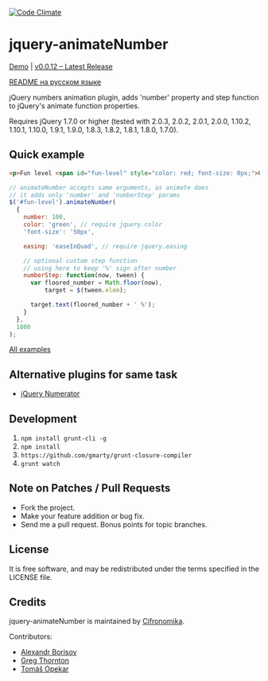 [![Code Climate](https://codeclimate.com/github/aishek/jquery-animateNumber.png)](https://codeclimate.com/github/aishek/jquery-animateNumber)

jquery-animateNumber
====================

[Demo](http://aishek.github.io/jquery-animateNumber/) | [v0.0.12 – Latest Release](https://github.com/aishek/jquery-animateNumber/releases/tag/v0.0.12)

[README на русском языке](https://github.com/aishek/jquery-animateNumber/blob/master/README.ru.md)

jQuery numbers animation plugin, adds 'number' property and step function to jQuery's animate function properties.

Requires jQuery 1.7.0 or higher (tested with 2.0.3, 2.0.2, 2.0.1, 2.0.0, 1.10.2, 1.10.1, 1.10.0, 1.9.1, 1.9.0, 1.8.3, 1.8.2, 1.8.1, 1.8.0, 1.7.0).

## Quick example
```html
<p>Fun level <span id="fun-level" style="color: red; font-size: 0px;">0 %</span>.</p>
```

```js
// animateNumber accepts same arguments, as animate does
// it adds only 'number' and 'numberStep' params
$('#fun-level').animateNumber(
  {
    number: 100,
    color: 'green', // require jquery.color
    'font-size': '50px',

    easing: 'easeInQuad', // require jquery.easing

    // optional custom step function
    // using here to keep '%' sign after number
    numberStep: function(now, tween) {
      var floored_number = Math.floor(now),
          target = $(tween.elem);

      target.text(floored_number + ' %');
    }
  },
  1800
);
```

[All examples](http://aishek.github.io/jquery-animateNumber/)

## Alternative plugins for same task

* [jQuery Numerator](http://plugins.jquery.com/numerator/)

## Development

1. `npm install grunt-cli -g`
2. `npm install`
3. `https://github.com/gmarty/grunt-closure-compiler`
4. `grunt watch`

## Note on Patches / Pull Requests

* Fork the project.
* Make your feature addition or bug fix.
* Send me a pull request. Bonus points for topic branches.

## License

It is free software, and may be redistributed under the terms specified in the LICENSE file.

## Credits

jquery-animateNumber is maintained by [Cifronomika](http://cifronomika.ru/).

Contributors:

* [Alexandr Borisov](https://github.com/aishek)
* [Greg Thornton](https://github.com/xdissent)
* [Tomáš Opekar](https://github.com/topik)
